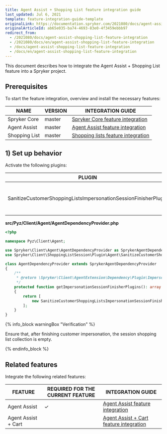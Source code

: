 ```yaml
---
title: Agent Assist + Shopping List feature integration guide
last_updated: Jul 6, 2021
template: feature-integration-guide-template
originalLink: https://documentation.spryker.com/2021080/docs/agent-assist-shopping-list-feature-integration
originalArticleId: ab65e035-ba74-4693-83e0-4f3459ebbb97
redirect_from:
  - /2021080/docs/agent-assist-shopping-list-feature-integration
  - /2021080/docs/en/agent-assist-shopping-list-feature-integration
  - /docs/agent-assist-shopping-list-feature-integration
  - /docs/en/agent-assist-shopping-list-feature-integration
---
```


This document describes how to integrate the Agent Assist + Shopping List feature into a Spryker project.

## Prerequisites

To start the feature integration, overview and install the necessary features:

| NAME          | VERSION | INTEGRATION GUIDE                                            |
| ------------- | ------- | ------------------------------------------------------------ |
| Spryker Core  | master  | [Spryker Core feature integration](/docs/scos/dev/feature-integration-guides/{{page.version}}/spryker-core-feature-integration.html) |
| Agent Assist  | master  | [Agent Assist feature integration](/docs/scos/dev/feature-integration-guides/{{page.version}}/agent-assist-feature-integration.html) |
| Shopping List | master  | [Shopping lists feature integration](/docs/scos/dev/feature-integration-guides/{{page.version}}/shopping-lists-feature-integration.html) |

## 1) Set up behavior

Activate the following plugins:

| PLUGIN  | SPECIFICATION | PREREQUISITES | NAMESPACE  |
| -------------------- | ----------------- | ------------- | ------------------ |
| SanitizeCustomerShoppingListsImpersonationSessionFinisherPlugin | Removes a customer shopping list collection from the session. | None          | Spryker\Client\ShoppingListSession\Plugin\Agent |

**src/Pyz/Client/Agent/AgentDependencyProvider.php**

```php
<?php

namespace Pyz\Client\Agent;

use Spryker\Client\Agent\AgentDependencyProvider as SprykerAgentDependencyProvider;
use Spryker\Client\ShoppingListSession\Plugin\Agent\SanitizeCustomerShoppingListsImpersonationSessionFinisherPlugin;

class AgentDependencyProvider extends SprykerAgentDependencyProvider
{
    /**
     * @return \Spryker\Client\AgentExtension\Dependency\Plugin\ImpersonationSessionFinisherPluginInterface[]
     */
    protected function getImpersonationSessionFinisherPlugins(): array
    {
        return [
            new SanitizeCustomerShoppingListsImpersonationSessionFinisherPlugin(),
        ];
    }
}
```

{% info_block warningBox "Verification" %}

Ensure that, after finishing customer impersonation, the session shopping list collection is empty.

{% endinfo_block %}



## Related features

Integrate the following related features:

| FEATURE  | REQUIRED FOR THE CURRENT FEATURE | INTEGRATION GUIDE |
| ---------- | ---------------- | ----------------- |
| Agent Assist | ✓      | [Agent Assist feature integration](/docs/scos/dev/feature-integration-guides/{{page.version}}/agent-assist-feature-integration.html) |
| Agent Assist + Cart |       | [Agent Assist + Cart feature integration](/docs/scos/dev/feature-integration-guides/{{page.version}}/agent-assist-cart-feature-integration.html) |
